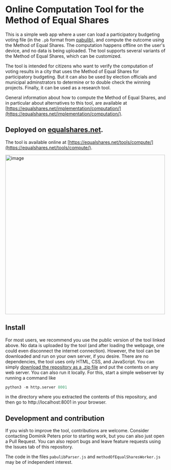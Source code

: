 # Online Computation Tool for the Method of Equal Shares

This is a simple web app where a user can load a participatory budgeting voting file (in the `.pb` format from [pabulib](http://pabulib.org/)), and compute the outcome using the Method of Equal Shares. The computation happens offline on the user's device, and no data is being uploaded. The tool supports several variants of the Method of Equal Shares, which can be customized. 

The tool is intended for citizens who want to verify the computation of voting results in a city that uses the Method of Equal Shares for participatory budgeting. But it can also be used by election officials and municipal adminstrators to determine or to double check the winning projects. Finally, it can be used as a research tool.

General information about how to compute the Method of Equal Shares, and in particular about alternatives to this tool, are available at [https://equalshares.net/implementation/computation/](https://equalshares.net/implementation/computation/).

## Deployed on [equalshares.net](https://equalshares.net/tools/compute/).

The tool is available online at [https://equalshares.net/tools/compute/](https://equalshares.net/tools/compute/).

<a href="https://equalshares.net/tools/compute/">
<img width="500" alt="image" src="https://github.com/equalshares/equalshares-compute-tool/assets/3543224/29f36e75-c58d-4c5d-8681-372fb0a50234">
</a>

## Install

For most users, we recommend you use the public version of the tool linked above. No data is uploaded by the tool (and after loading the webpage, one could even disconnect the internet connection). However, the tool can be downloaded and run on your own server, if you desire. There are no dependencies, the tool uses only HTML, CSS, and JavaScript. You can simply [download the repository as a .zip file](https://github.com/equalshares/equalshares-compute-tool/archive/refs/heads/master.zip) and put the contents on any web server. You can also run it locally. For this, start a simple webserver by running a command like
```python
python3 -m http.server 8001
```
in the directory where you extracted the contents of this repository, and then go to http://localhost:8001 in your browser.

## Development and contribution

If you wish to improve the tool, contributions are welcome. Consider contacting Dominik Peters prior to starting work, but you can also just open a Pull Request. You can also report bugs and leave feature requests using the Issues tab of this repository.

The code in the files `pabulibParser.js` and `methodOfEqualSharesWorker.js` may be of independent interest.